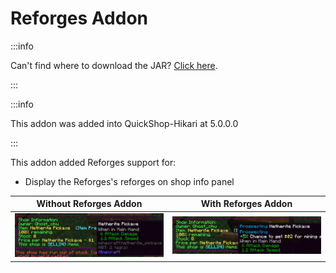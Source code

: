 # Reforges Addon

:::info

Can't find where to download the JAR? [Click here](../faq/where-addons-compacts-at.md).

:::

:::info

This addon was added into QuickShop-Hikari at 5.0.0.0

:::

This addon added Reforges support for:

* Display the Reforges's reforges on shop info panel


| Without Reforges Addon                          | With Reforges Addon                          |
| ----------------------------------------------- | -------------------------------------------- |
| ![reforges-without](./img/reforges_without.jpg) | ![reforges-without](./img/reforges_with.jpg) |

